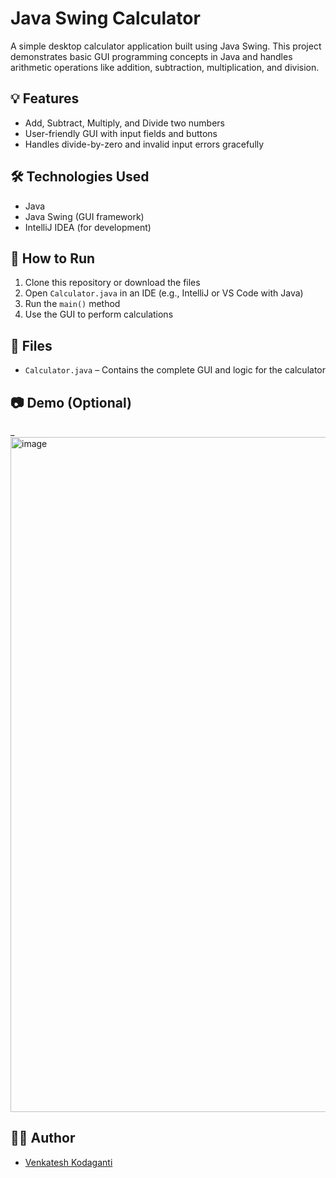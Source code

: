 # Java Swing Calculator

A simple desktop calculator application built using Java Swing. This project demonstrates basic GUI programming concepts in Java and handles arithmetic operations like addition, subtraction, multiplication, and division.

## 💡 Features

- Add, Subtract, Multiply, and Divide two numbers
- User-friendly GUI with input fields and buttons
- Handles divide-by-zero and invalid input errors gracefully

## 🛠 Technologies Used

- Java
- Java Swing (GUI framework)
- IntelliJ IDEA (for development)

## 🚀 How to Run

1. Clone this repository or download the files
2. Open `Calculator.java` in an IDE (e.g., IntelliJ or VS Code with Java)
3. Run the `main()` method
4. Use the GUI to perform calculations

## 📁 Files

- `Calculator.java` – Contains the complete GUI and logic for the calculator

## 📷 Demo (Optional)

_<img width="1920" height="1080" alt="image" src="https://github.com/user-attachments/assets/a26c9c7f-914e-4620-a78c-5b2cd2f25162" />


## 🧑‍💻 Author

- [Venkatesh Kodaganti](https://github.com/192110481)
